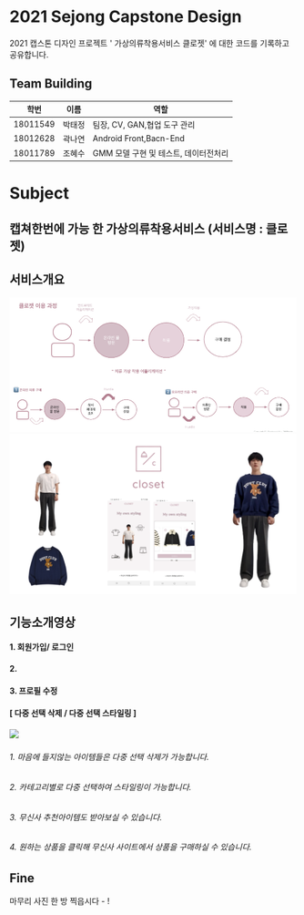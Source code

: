 

# 2021 Sejong Capstone Design
2021 캡스톤 디자인 프로젝트 ' 가상의류착용서비스 클로젯' 에 대한 코드를 기록하고 공유합니다.


## Team Building
|학번|이름|역할|
|------|---|---|
|18011549|박태정| 팀장, CV, GAN,협업 도구 관리 |
|18012628|곽나연| Android Front,Bacn-End |
|18011789|조혜수| GMM 모델 구현 및 테스트, 데이터전처리 |


# Subject
## 캡쳐한번에 가능 한 가상의류착용서비스 (서비스명 : 클로젯)  


## 서비스개요
![FlowChart](/image/service.png)
![FlowChart](/image/vton.png)

## 기능소개영상
#### 1. 회원가입/ 로그인
#### 2. 
#### 3. 프로필 수정
#### [ 다중 선택 삭제 / 다중 선택 스타일링 ]
<img width="250" src="https://user-images.githubusercontent.com/52556870/145669508-a3b99f80-f421-4172-96f4-559600e0cf2a.gif">

###### 1. 마음에 들지않는 아이템들은 다중 선택 삭제가 가능합니다. 
###### 2. 카테고리별로 다중 선택하여 스타일링이 가능합니다. 
###### 3. 무신사 추천아이템도 받아보실 수 있습니다.
###### 4. 원하는 상품을 클릭해 무신사 사이트에서 상품을 구매하실 수 있습니다. 

## Fine  

마무리 사진 한 방 찍읍시다 - !

